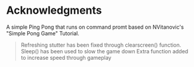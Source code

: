 # Acknowledgments

A simple Ping Pong that runs on command promt based on NVitanovic's "Simple Pong Game" Tutorial. 

> Refreshing stutter has been fixed through clearscreen() function.
> Sleep() has been used to slow the game down
> Extra function added to increase speed through gameplay
